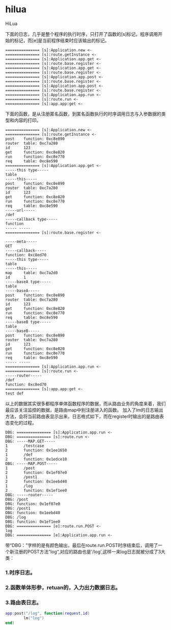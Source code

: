 # hilua
HiLua

下面的日志，几乎是整个程序的执行时序，只打开了函数的[s]标记，程序调用开始的标记，而[e]是当前程序结束时应该输出的标记。
```
=============== [s]:Application.new <-
=============== [s]:route.getInstance <-
=============== [s]:Application.app.get <-
=============== [s]:route.base.register <-
=============== [s]:Application.app.get <-
=============== [s]:route.base.register <-
=============== [s]:Application.app.post <-
=============== [s]:route.base.register <-
=============== [s]:Application.app.post <-
=============== [s]:route.base.register <-
=============== [s]:Application.app.run <-
=============== [s]:route.run <-
=============== [s]:app.app:get <-
```
下面的函数，是从注册匿名函数，到匿名函数执行的时序调用日志与入参数据的类型和内容的打印。
```
=============== [s]:Application.new <-
=============== [s]:route.getInstance <-
post    function: 0xc8e890
router  table: 0xc7a280
id      123
get     function: 0xc8e820
run     function: 0xc8e770
req     table: 0xc8e590
=============== [s]:Application.app.get <-
-----this type-----
table
-----this-----
post    function: 0xc8e890
router  table: 0xc7a280
id      123
get     function: 0xc8e820
run     function: 0xc8e770
req     table: 0xc8e590
-----url-----
/def
-----callback type-----
function
----- -----
=============== [s]:route.base.register <-

-----meta-----
GET
-----callback-----
function: 0xc8ed70
-----this type-----
table
-----this-----
map     table: 0xc7a2d0
id      1
-----baseA type-----
table
-----baseA-----
post    function: 0xc8e890
router  table: 0xc7a280
id      123
get     function: 0xc8e820
run     function: 0xc8e770
req     table: 0xc8e590
-----baseB type-----
table
-----baseB-----
post    function: 0xc8e890
router  table: 0xc7a280
id      123
get     function: 0xc8e820
run     function: 0xc8e770
req     table: 0xc8e590
----- -----
=============== [s]:Application.app.run <-
=============== [s]:route.run <-
-----router-----
/def
function: 0xc8ed70
=============== [s]:app.app:get <-
test def
```
以上的数据其实很多都程序单体函数程序的数据，而从路由业务的角度来着，我们最应该关注监控的数据，是路由map中别注册进入的函数。
加入了lm的日志输出方法，会将当前路由表显示出来，日志格式如下，而在register时输出的是路由表态变化的过程。

```
DBG: =============== [s]:Application.app.run <-
DBG: =============== [s]:route.run <-
DBG: -----MAP.GET-----
1       /testcase
2       function: 0x1ee1650
1       /def
2       function: 0x1edce10
DBG: -----MAP.POST-----
1       /post
2       function: 0x1ef07e0
1       /post1
2       function: 0x1eebd40
1       /log
2       function: 0x1ef1ee0
DBG: -----router-----
DBG: /post
DBG: function: 0x1ef07e0
DBG: /post1
DBG: function: 0x1eebd40
DBG: /log
DBG: function: 0x1ef1ee0
DBG: =============== [e]:route.run.POST <-
log
DBG: =============== [e]:Application.app.run <-
```
带“DBG：”字样的是有颜色输出，最后在route.run.POST时序结束后，调用了一个新注册的POST方法”log“,对应的路由也是'/log',这样一来log日志就被分成了3大类：
### 1.时序日志。
### 2.函数单体形参，retuan的，入力出力数据日志。
### 3.路由表日志。

```lua
app:post("/log", function(request,id)
        lm("log")
end)
```

